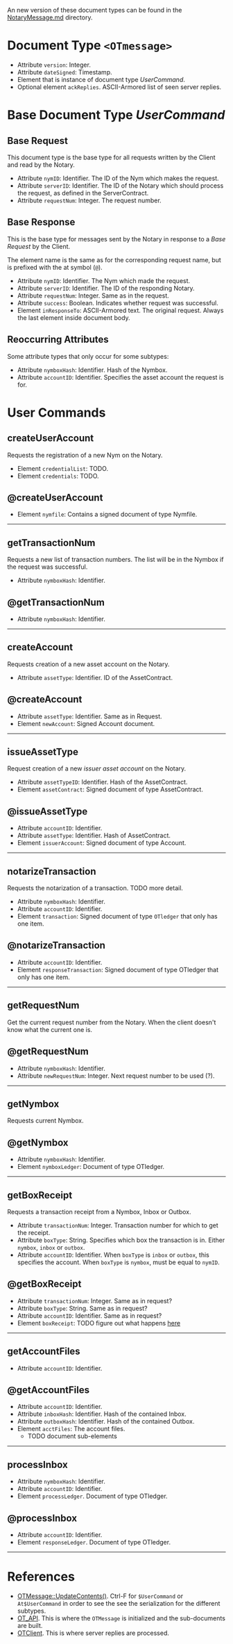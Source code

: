 An new version of these document types can be found in the
[NotaryMessage.md](../spec/NotaryMessage.md) directory.

# Document Type `<OTmessage>`

* Attribute `version`: Integer.
* Attribute `dateSigned`: Timestamp.
* Element that is instance of document type _UserCommand_.
* Optional element `ackReplies`. ASCII-Armored list of seen server replies.

# Base Document Type _UserCommand_

## Base Request

This document type is the base type for all requests written by the Client and
read by the Notary.

* Attribute `nymID`: Identifier. The ID of the Nym which makes the request.
* Attribute `serverID`: Identifier. The ID of the Notary which should process
  the request, as defined in the ServerContract.
* Attribute `requestNum`: Integer. The request number.

## Base Response

This is the base type for messages sent by the Notary in response to a
_Base Request_ by the Client.

The element name is the same as for the corresponding request name, but is
prefixed with the at symbol (`@`).

* Attribute `nymID`: Identifier. The Nym which made the request.
* Attribute `serverID`: Identifier. The ID of the responding Notary.
* Attribute `requestNum`: Integer. Same as in the request.
* Attribute `success`: Boolean. Indicates whether request was successful.
* Element `inResponseTo`: ASCII-Armored text. The original request. Always the
  last element inside document body.

## Reoccurring Attributes

Some attribute types that only occur for some subtypes:

* Attribute `nymboxHash`: Identifier. Hash of the Nymbox.
* Attribute `accountID`: Identifier. Specifies the asset account the request is
    for.


# User Commands

## createUserAccount

Requests the registration of a new Nym on the Notary.

* Element `credentialList`: TODO.
* Element `credentials`: TODO.

## @createUserAccount

* Element `nymfile`: Contains a signed document of type Nymfile.

----

## getTransactionNum

Requests a new list of transaction numbers. The list will  be in the Nymbox if
the request was successful.

* Attribute `nymboxHash`: Identifier.

## @getTransactionNum

* Attribute `nymboxHash`: Identifier.

----

## createAccount

Requests creation of a new asset account on the Notary.

* Attribute `assetType`: Identifier. ID of the AssetContract.


## @createAccount

* Attribute `assetType`: Identifier. Same as in Request.
* Element `newAccount`: Signed Account document.

----

## issueAssetType

Request creation of a new _issuer asset account_ on the Notary.

* Attribute `assetTypeID`: Identifier. Hash of the AssetContract.
* Element `assetContract`: Signed document of type AssetContract.

## @issueAssetType

* Attribute `accountID`: Identifier.
* Attribute `assetType`: Identifier. Hash of AssetContract.
* Element `issuerAccount`: Signed document of type Account.

----

## notarizeTransaction

Requests the notarization of a transaction. TODO more detail.

* Attribute `nymboxHash`: Identifier.
* Attribute `accountID`: Identifier.
* Element `transaction`: Signed document of type `OTledger` that only has one
    item.

## @notarizeTransaction

* Attribute `accountID`: Identifier.
* Element `responseTransaction`: Signed document of type OTledger that only has
    one item.

----

## getRequestNum

Get the current request number from the Notary. When the client doesn't know
what the current one is.

## @getRequestNum

* Attribute `nymboxHash`: Identifier.
* Attribute `newRequestNum`: Integer. Next request number to be used (?).

----

## getNymbox

Requests current Nymbox.

## @getNymbox

* Attribute `nymboxHash`: Identifier.
* Element `nymboxLedger`: Document of type OTledger.

----

## getBoxReceipt

Requests a transaction receipt from a Nymbox, Inbox or Outbox.

* Attribute `transactionNum`: Integer. Transaction number for which to get the
  receipt.
* Attribute `boxType`: String. Specifies which box the transaction is in. Either
  `nymbox`, `inbox` or `outbox`.
* Attribute `accountID`: Identifier. When `boxType` is `inbox` or `outbox`, this
  specifies the account. When `boxType` is `nymbox`, must be equal to `nymID`.

## @getBoxReceipt

* Attribute `transactionNum`: Integer. Same as in request?
* Attribute `boxType`: String. Same as in request?
* Attribute `accountID`: Identifier. Same as in request?
* Element `boxReceipt`: TODO figure out what happens
    [here](https://github.com/Open-Transactions/opentxs/blob/682fd05f/src/server/UserCommandProcessor.cpp#L4122-L4290)

----

## getAccountFiles

* Attribute `accountID`: Identifier.

## @getAccountFiles

* Attribute `accountID`: Identifier.
* Attribute `inboxHash`: Identifier. Hash of the contained Inbox.
* Attribute `outboxHash`: Identifier. Hash of the contained Outbox.
* Element `acctFiles`: The account files.
  * TODO document sub-elements

----

## processInbox

* Attribute `nymboxHash`: Identifier.
* Attribute `accountID`: Identifier.
* Element `processLedger`. Document of type OTledger.

## @processInbox

* Attribute `accountID`: Identifier.
* Element `responseLedger`. Document of type OTledger.


----

# References

* [OTMessage::UpdateContents()](https://github.com/Open-Transactions/opentxs/blob/682fd05f/src/core/OTMessage.cpp#L298).
  Ctrl-F for `$UserCommand` or `At$UserCommand` in order to see the see the
  serialization for the different subtypes.
* [OT_API](https://github.com/Open-Transactions/opentxs/blob/682fd05f/src/client/OpenTransactions.cpp).
  This is where the `OTMessage` is initialized and the sub-documents are built.
* [OTClient](https://github.com/Open-Transactions/opentxs/blob/682fd05f/src/client/OTClient.cpp).
  This is where server replies are processed.
